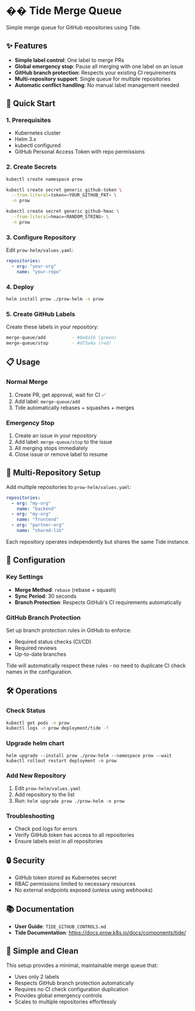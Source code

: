 # �� Tide Merge Queue

Simple merge queue for GitHub repositories using Tide.

## ✨ Features

- **Simple label control**: One label to merge PRs
- **Global emergency stop**: Pause all merging with one label on an issue
- **GitHub branch protection**: Respects your existing CI requirements
- **Multi-repository support**: Single queue for multiple repositories
- **Automatic conflict handling**: No manual label management needed

## 🚀 Quick Start

### 1. Prerequisites

- Kubernetes cluster
- Helm 3.x
- kubectl configured
- GitHub Personal Access Token with repo permissions

### 2. Create Secrets

```bash
kubectl create namespace prow

kubectl create secret generic github-token \
  --from-literal=token=<YOUR_GITHUB_PAT> \
  -n prow

kubectl create secret generic github-hmac \
  --from-literal=hmac=<RANDOM_STRING> \
  -n prow
```

### 3. Configure Repository

Edit `prow-helm/values.yaml`:
```yaml
repositories:
  - org: "your-org"
    name: "your-repo"
```

### 4. Deploy

```bash
helm install prow ./prow-helm -n prow
```

### 5. Create GitHub Labels

Create these labels in your repository:

```bash
merge-queue/add          - #0e8a16 (green)
merge-queue/stop         - #d73a4a (red)
```

## 📋 Usage

### Normal Merge
1. Create PR, get approval, wait for CI ✅
2. Add label: `merge-queue/add`
3. Tide automatically rebases + squashes + merges

### Emergency Stop
1. Create an issue in your repository
2. Add label: `merge-queue/stop` to the issue
3. All merging stops immediately
4. Close issue or remove label to resume

## 🏢 Multi-Repository Setup

Add multiple repositories to `prow-helm/values.yaml`:

```yaml
repositories:
  - org: "my-org"
    name: "backend"
  - org: "my-org"
    name: "frontend"
  - org: "partner-org"
    name: "shared-lib"
```

Each repository operates independently but shares the same Tide instance.

## 🔧 Configuration

### Key Settings

- **Merge Method**: `rebase` (rebase + squash)
- **Sync Period**: 30 seconds
- **Branch Protection**: Respects GitHub's CI requirements automatically

### GitHub Branch Protection

Set up branch protection rules in GitHub to enforce:
- Required status checks (CI/CD)
- Required reviews
- Up-to-date branches

Tide will automatically respect these rules - no need to duplicate CI check names in the configuration.

## 🛠️ Operations

### Check Status
```bash
kubectl get pods -n prow
kubectl logs -n prow deployment/tide -f
```

### Upgrade helm chart
```
helm upgrade --install prow ./prow-helm --namespace prow --wait
kubectl rollout restart deployment -n prow
```

### Add New Repository
1. Edit `prow-helm/values.yaml`
2. Add repository to the list
3. Run: `helm upgrade prow ./prow-helm -n prow`

### Troubleshooting
- Check pod logs for errors
- Verify GitHub token has access to all repositories
- Ensure labels exist in all repositories

## 🔒 Security

- GitHub token stored as Kubernetes secret
- RBAC permissions limited to necessary resources
- No external endpoints exposed (unless using webhooks)

## 📚 Documentation

- **User Guide**: `TIDE_GITHUB_CONTROLS.md`
- **Tide Documentation**: https://docs.prow.k8s.io/docs/components/tide/

## 🎯 Simple and Clean

This setup provides a minimal, maintainable merge queue that:
- Uses only 2 labels
- Respects GitHub branch protection automatically  
- Requires no CI check configuration duplication
- Provides global emergency controls
- Scales to multiple repositories effortlessly

